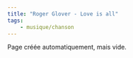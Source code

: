 ```yaml
---
title: "Roger Glover - Love is all"
tags:
    - musique/chanson
---
```


Page créée automatiquement, mais vide.
